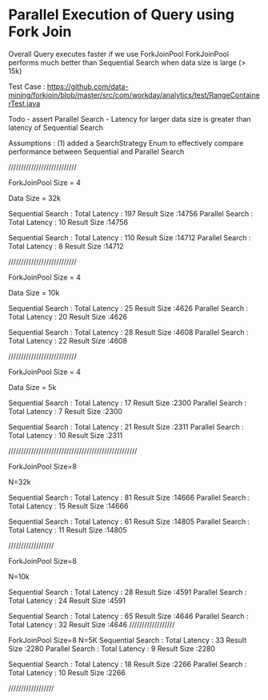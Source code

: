 # Parallel Execution of Query using Fork Join

Overall Query executes faster if we use ForkJoinPool
ForkJoinPool performs much better than Sequential Search when data size is large (> 15k)

Test Case : https://github.com/data-mining/forkjoin/blob/master/src/com/workday/analytics/test/RangeContainerTest.java

Todo - assert Parallel Search -  Latency for larger data size is greater than latency of Sequential Search

Assumptions : (1) added a SearchStrategy Enum to effectively compare performance between Sequential and Parallel Search

///////////////////////////

ForkJoinPool Size = 4

Data Size = 32k

Sequential Search : Total Latency : 197 Result Size :14756
Parallel Search : Total Latency : 10 Result Size :14756

Sequential Search : Total Latency : 110 Result Size :14712
Parallel Search : Total Latency : 8 Result Size :14712

///////////////////////////

ForkJoinPool Size = 4

Data Size = 10k

Sequential Search : Total Latency : 25 Result Size :4626
Parallel Search : Total Latency : 20 Result Size :4626

Sequential Search : Total Latency : 28 Result Size :4608
Parallel Search : Total Latency : 22 Result Size :4608

///////////////////////////

ForkJoinPool Size = 4

Data Size = 5k

Sequential Search : Total Latency : 17 Result Size :2300
Parallel Search : Total Latency : 7 Result Size :2300

Sequential Search : Total Latency : 21 Result Size :2311
Parallel Search : Total Latency : 10 Result Size :2311


///////////////////////////////////////////////////

ForkJoinPool Size=8

N=32k

Sequential Search : Total Latency : 81 Result Size :14666
Parallel Search : Total Latency : 15 Result Size :14666

Sequential Search : Total Latency : 61 Result Size :14805
Parallel Search : Total Latency : 11 Result Size :14805

//////////////////

ForkJoinPool Size=8

N=10k

Sequential Search : Total Latency : 28 Result Size :4591
Parallel Search : Total Latency : 24 Result Size :4591

Sequential Search : Total Latency : 65 Result Size :4646
Parallel Search : Total Latency : 32 Result Size :4646
//////////////////

ForkJoinPool Size=8
N=5K
Sequential Search : Total Latency : 33 Result Size :2280
Parallel Search : Total Latency : 9 Result Size :2280

Sequential Search : Total Latency : 18 Result Size :2266
Parallel Search : Total Latency : 10 Result Size :2266

//////////////////
